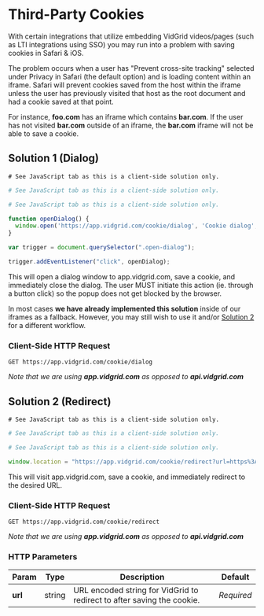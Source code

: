 # Third-Party Cookies

With certain integrations that utilize embedding VidGrid videos/pages (such as LTI integrations using SSO) you may run into a problem with saving cookies in Safari & iOS.

The problem occurs when a user has "Prevent cross-site tracking" selected under Privacy in Safari (the default option) and is loading content within an iframe. Safari will prevent cookies saved from the host within the iframe unless the user has previously visited that host as the root document and had a cookie saved at that point.

For instance, **foo.com** has an iframe which contains **bar.com**. If the user has not visited **bar.com** outside of an iframe, the **bar.com** iframe will not be able to save a cookie.

## Solution 1 (Dialog)

```shell
# See JavaScript tab as this is a client-side solution only.
```

```ruby
# See JavaScript tab as this is a client-side solution only.
```

```python
# See JavaScript tab as this is a client-side solution only.
```

```javascript
function openDialog() {
  window.open('https://app.vidgrid.com/cookie/dialog', 'Cookie dialog', 'height=200,width=150');
}

var trigger = document.querySelector(".open-dialog");

trigger.addEventListener("click", openDialog);
```

This will open a dialog window to app.vidgrid.com, save a cookie, and immediately close the dialog. The user MUST initiate this action (ie. through a button click) so the popup does not get blocked by the browser.

In most cases **we have already implemented this solution** inside of our iframes as a fallback. However, you may still wish to use it and/or [Solution 2](#solution-2-redirect) for a different workflow.

### Client-Side HTTP Request

`GET https://app.vidgrid.com/cookie/dialog`

*Note that we are using <strong>app.vidgrid.com</strong> as opposed to <strong>api.vidgrid.com</strong>*

## Solution 2 (Redirect)

```shell
# See JavaScript tab as this is a client-side solution only.
```

```ruby
# See JavaScript tab as this is a client-side solution only.
```

```python
# See JavaScript tab as this is a client-side solution only.
```

```javascript
window.location = "https://app.vidgrid.com/cookie/redirect?url=https%3A%2F%2Fwww.foo.com";
```

This will visit app.vidgrid.com, save a cookie, and immediately redirect to the desired URL.

### Client-Side HTTP Request

`GET https://app.vidgrid.com/cookie/redirect`

*Note that we are using <strong>app.vidgrid.com</strong> as opposed to <strong>api.vidgrid.com</strong>*

### HTTP Parameters

| Param | Type | Description | Default |
| ----- | ---- | ----------- | ------- |
| **url** | string | URL encoded string for VidGrid to redirect to after saving the cookie. | *Required* |